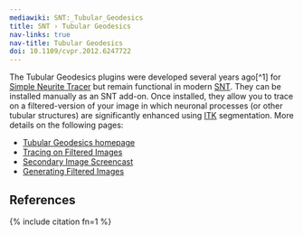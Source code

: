 ```yaml
---
mediawiki: SNT:_Tubular_Geodesics
title: SNT › Tubular Geodesics
nav-links: true
nav-title: Tubular Geodesics
doi: 10.1109/cvpr.2012.6247722
---
```


The Tubular Geodesics plugins were developed several years ago[^1] for [Simple Neurite Tracer](/plugins/snt/faq#snt) but remain functional in modern [SNT](/plugins/snt). They can be installed manually as an SNT add-on. Once installed, they allow you to trace on a filtered-version of your image in which neuronal processes (or other tubular structures) are significantly enhanced using [ITK](/software/itk) segmentation. More details on the following pages:

-   [Tubular Geodesics homepage](https://www.epfl.ch/labs/cvlab/software/biomedical/delin-fiji/)
-   [Tracing on Filtered Images](/plugins/snt/manual#main-dialog#tracing-on-secondary-image)
-   [Secondary Image Screencast](/plugins/snt/screencasts#secondary-images)
-   [Generating Filtered Images](/plugins/snt/step-by-step-instructions#generating-filtered-images)

## References

{% include citation fn=1 %}
